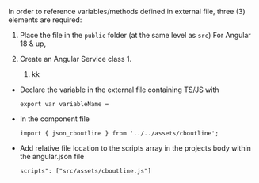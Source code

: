In order to reference variables/methods defined in external file, three (3) elements are required:

1. Place the file in the `public` folder (at the same level as `src`) For Angular 18 & up,

1. Create an Angular Service class
   1. 
   1. kk


- Declare the variable in the external file containing TS/JS with

     ```
    export var variableName = 
     ```
- In the component file
     ```
    import { json_cboutline } from '../../assets/cboutline';
    ```
- Add relative file location to the scripts array  in the projects body within the angular.json file
    ```
    scripts": ["src/assets/cboutline.js"]
    ```
